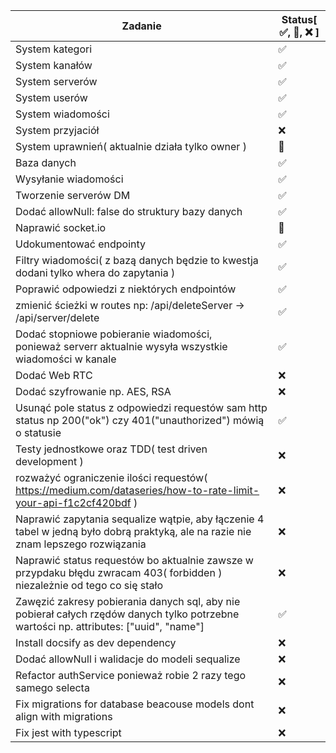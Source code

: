 Zadanie | Status[ ✅️, 🚧, ❌️ ]
--- | ---
System kategori | ✅️
System kanałów | ✅️
System serverów | ✅️
System userów | ✅️
System wiadomości | ✅️
System przyjaciół | ❌️
System uprawnień( aktualnie działa tylko owner ) | 🚧
Baza danych |✅️
Wysyłanie wiadomości | ✅️
Tworzenie serverów DM | ✅️
Dodać allowNull: false do struktury bazy danych | ✅️
Naprawić socket.io | 🚧
Udokumentować endpointy | ✅️
Filtry wiadomości( z bazą danych będzie to kwestja dodani tylko whera do zapytania ) | ✅️
Poprawić odpowiedzi z niektórych endpointów | ✅️
zmienić ścieżki w routes np: /api/deleteServer -> /api/server/delete | ✅️
Dodać stopniowe pobieranie wiadomości, ponieważ serverr aktualnie wysyła wszystkie wiadomości w kanale | ✅️
Dodać Web RTC | ❌️
Dodać szyfrowanie np. AES, RSA | ❌️
Usunąć pole status z odpowiedzi requestów sam http status np 200("ok") czy 401("unauthorized") mówią o statusie | ✅️
Testy jednostkowe oraz TDD( test driven development ) | ❌️
rozważyć ograniczenie ilości requestów( https://medium.com/dataseries/how-to-rate-limit-your-api-f1c2cf420bdf ) | ❌️
Naprawić zapytania sequalize wątpie, aby łączenie 4 tabel w jedną było dobrą praktyką, ale na razie nie znam lepszego rozwiązania | ❌️
Naprawić status requestów bo aktualnie zawsze w przypdaku błędu zwracam 403( forbidden ) niezależnie od tego co się stało | ❌️
Zawęzić zakresy pobierania danych sql, aby nie pobierał całych rzędów danych tylko potrzebne wartości np. attributes: ["uuid", "name"] | ✅️
Install docsify as dev dependency | ❌️
Dodać allowNull i walidacje do modeli sequalize | ❌️
Refactor authService ponieważ robie 2 razy tego samego selecta | ❌️
Fix migrations for database beacouse models dont align with migrations | ❌️
Fix jest with typescript | ❌️